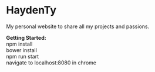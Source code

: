 # HaydenTy
My personal website to share all my projects and passions.

**Getting Started:**</br>
npm install</br>
bower install</br>
npm run start</br>
navigate to localhost:8080 in chrome</br>
